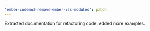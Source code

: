```yaml
---
"ember-codemod-remove-ember-css-modules": patch
---
```


Extracted documentation for refactoring code. Added more examples.
